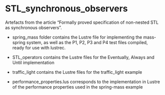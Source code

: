 # STL_synchronous_observers
Artefacts from the article “Formally proved specification of non-nested STL as synchronous observers”.

- spring_mass folder contains the Lustre file for implementing the mass-spring system, as well as the P1, P2, P3 and P4 test files compiled, ready for use with lustrec.

- STL_operators contains the Lustre files for the Eventually, Always and Until implementation

- traffic_light contains the Lustre files for the traffic_light example 

- performance_properties.lus corresponds to the implementation in Lustre of the performance properties used in the spring-mass example

  
